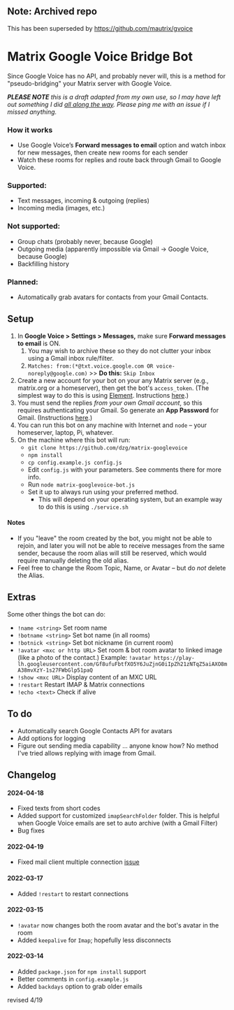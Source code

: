 ## Note: Archived repo
This has been superseded by https://github.com/mautrix/gvoice


# Matrix Google Voice Bridge Bot

Since Google Voice has no API, and probably never will, this is a method for "pseudo-bridging" your Matrix server with Google Voice.

_**PLEASE NOTE** this is a draft adapted from my own use, so I may have left out something I did_ [_all along the way_](https://www.youtube.com/watch?v=IkA9b5UWr9g)_. Please ping me with an issue if I missed anything._

### How it works

*   Use Google Voice’s **Forward messages to email** option and watch inbox for new messages, then create new rooms for each sender
*   Watch these rooms for replies and route back through Gmail to Google Voice.

### Supported:

*   Text messages, incoming & outgoing (replies)
*   Incoming media (images, etc.)

### Not supported:

*   Group chats (probably never, because Google)
*   Outgoing media (apparently impossible via Gmail → Google Voice, because Google)
*   Backfilling history

### Planned:

*   Automatically grab avatars for contacts from your Gmail Contacts.

## Setup

1.  In **Google Voice > Settings > Messages,** make sure **Forward messages to email** is ON.
    1.  You may wish to archive these so they do not clutter your inbox using a Gmail inbox rule/filter.
    2.  `Matches: from:(*@txt.voice.google.com OR voice-noreply@google.com)` >> **Do this:** `Skip Inbox`
2.  Create a new account for your bot on your any Matrix server (e.g., matrix.org or a homeserver), then get the bot's `access_token`. (The simplest way to do this is using [Element](https://element.io/). Instructions [here](https://t2bot.io/docs/access_tokens/).)
3.  You must send the replies _from your own Gmail account_, so this requires authenticating your Gmail. So generate an **App Password** for Gmail. (Instructions [here](https://support.google.com/accounts/answer/185833).)
4.  You can run this bot on any machine with Internet and `node` – your homeserver, laptop, Pi, whatever. 
5.  On the machine where this bot will run:
    -  `git clone https://github.com/dzg/matrix-googlevoice`
    -  `npm install`
    -  `cp config.example.js config.js`
    -  Edit `config.js` with your parameters. See comments there for more info.
    -  Run `node matrix-googlevoice-bot.js` 
    -  Set it up to always run using your preferred method.
       -  This will depend on your operating system, but an example way to do this is using `./service.sh`

#### Notes

*   If you "leave" the room created by the bot, you might not be able to rejoin, and later you will not be able to receive messages from the same sender, because the room alias will still be reserved, which would require manually deleting the old alias.
*   Feel free to change the Room Topic, Name, or Avatar – but do _not_ delete the Alias.

## Extras

Some other things the bot can do:

*   `!name <string>` Set room name
*   `!botname <string>` Set bot name (in all rooms)
*   `!botnick <string>` Set bot nickname (in current room)
*   `!avatar <mxc or http URL>` Set room & bot room avatar to linked image (like a photo of the contact.) Example:
    `!avatar https://play-lh.googleusercontent.com/Gf8ufuFbtfXO5Y6JuZjnG0iIpZh21zNTqZ5aiAXO8mA38mvXzY-1s27FWbGlp51paQ`
*   `!show <mxc URL>` Display content of an MXC URL
*   `!restart` Restart IMAP & Matrix connections
*   `!echo <text>` Check if alive

## To do

*   Automatically search Google Contacts API for avatars
*   Add options for logging
*   Figure out sending media capability ... anyone know how? No method I've tried allows replying with image from Gmail.

## Changelog

#### 2024-04-18
* Fixed texts from short codes
* Added support for customized `imapSearchFolder` folder. This is helpful when Google Voice emails are set to auto archive (with a Gmail Filter)
* Bug fixes
#### 2022-04-19
* Fixed mail client multiple connection [issue](https://github.com/dzg/matrix-googlevoice/issues/1)
#### 2022-03-17
* Added `!restart` to restart connections
#### 2022-03-15
* `!avatar` now changes both the room avatar and the bot's avatar in the room
* Added `keepalive` for `Imap`; hopefully less disconnects
#### 2022-03-14
* Added `package.json` for `npm install` support
* Better comments in `config.example.js`
* Added `backdays` option to grab older emails


revised 4/19
